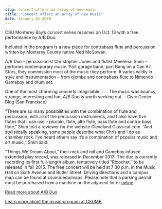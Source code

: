 ```yaml
---
slug: concert-offers-an-array-of-new-music
title: "Concert offers an array of new music"
date: January 01 2020
---
```


<p>CSU Monterey Bay’s concert series resumes on Oct. 13 with a free performance by A/B Duo.
</p><p>Included in the program is a new piece for contrabass flute and percussion written by Monterey County native Ned McGowan.
</p><p>A/B Duo – percussionist Christopher Jones and flutist Meerenai Shim – performs contemporary music. Part garage band, part Bang on a Can All Stars, they commission most of the music they perform. It varies wildly in style and instrumentation – from djembe and contrabass flute to Nintendo Gameboy and drum set.
</p><p>One of the most charming concerts imaginable. . . . The music was bouncy, strange, interesting and fun. A/B Duo is worth seeking out. – Civic Center Blog (San Francisco)
</p><p>“There are so many possibilities with the combination of flute and percussion, with all of the percussion instruments, and I also have five flutes that I can use – piccolo, flute, alto flute, bass flute and contra-bass flute,” Shim told a reviewer for the website Cleveland Classical.com. “And stylistically speaking, some people describe what Chris and I do as chamber rock. I’ve heard others say it’s a combination of popular music and art music,” Shim said.
</p><p>“Things We Dream About,” their rock and roll and Gameboy infused extended play record, was released in December 2013. The duo is currently recording its first full-length album, tentatively titled “Ricochet,” to be released in fall 2015. The free concert will be held at 7:30 p.m. in the Music Hall on Sixth Avenue and Butler Street. Driving directions and a campus map can be found at csumb.edu/maps. Please note that a parking permit must be purchased from a machine on the adjacent lot or <a href="http://parking.csumb.edu/buy-permit">online</a>.
</p><p><a href="http://abduo.net">Read more about A/B Duo</a>
</p><p><a href="http://mpa.csumb.edu">Learn more about the music program at CSUMB</a>  
</p>
